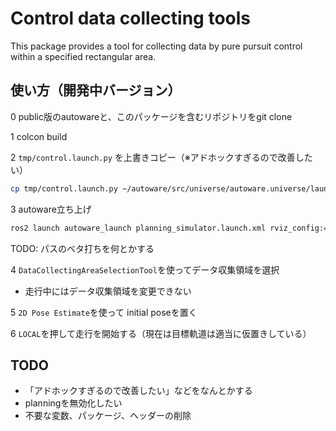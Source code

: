 # Control data collecting tools

This package provides a tool for collecting data by pure pursuit control within a specified rectangular area.

## 使い方（開発中バージョン）

0 public版のautowareと、このパッケージを含むリポジトリをgit clone

1 colcon build

2 `tmp/control.launch.py` を上書きコピー（※アドホックすぎるので改善したい）

```bash
cp tmp/control.launch.py ~/autoware/src/universe/autoware.universe/launch/tier4_control_launch/launch/control.launch.py
```

3 autoware立ち上げ

```bash
ros2 launch autoware_launch planning_simulator.launch.xml rviz_config:=/home/proxima/autoware/src/tools/control_data_collecting_tool/rviz/autoware.rviz map_path:=$HOME/autoware_map/sample-map-planning vehicle_model:=sample_vehicle sensor_model:=sample_sensor_kit trajectory_follower_mode:=control_data_collecting_tool
```

TODO: パスのベタ打ちを何とかする

4 `DataCollectingAreaSelectionTool`を使ってデータ収集領域を選択

- 走行中にはデータ収集領域を変更できない

5 `2D Pose Estimate`を使って initial poseを置く

6 `LOCAL`を押して走行を開始する（現在は目標軌道は適当に仮置きしている）

## TODO

- 「アドホックすぎるので改善したい」などをなんとかする
- planningを無効化したい
- 不要な変数、パッケージ、ヘッダーの削除
